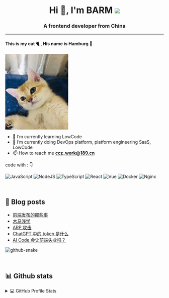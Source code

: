 <h1 align="center">Hi 👋, I'm BARM 
  <img src="https://komarev.com/ghpvc/?username=BARMPlus&color=green">
</h1>
<h3 align="center">A frontend developer from China</h3>

---

#### This is my cat 🐈 , His name is Hamburg 🍔

<img src="https://raw.githubusercontent.com/BARMPlus/BARMPlus/master/assets/cat.jpg" width="200" height="240" align=center />

- 🌱 I’m currently learning LowCode
- 🔭 I’m currently doing DevOps platform, platform engineering SaaS, LowCode
- 📫 How to reach me **ccz_work@189.cn**

code with :  👇

![JavaScript](https://img.shields.io/badge/javascript-F7DF1E.svg?style=for-the-badge&logo=javascript&logoColor=black)
![NodeJS](https://img.shields.io/badge/node.js-6DA55F?style=for-the-badge&logo=node.js&logoColor=white)
![TypeScript](https://img.shields.io/badge/typescript-007ACC.svg?style=for-the-badge&logo=typescript&logoColor=white)
![React](https://img.shields.io/badge/react-61DAFB.svg?style=for-the-badge&logo=react&logoColor=black)
![Vue](https://img.shields.io/badge/vue-4FC08D.svg?style=for-the-badge&logo=vue.js&logoColor=white)
![Docker](https://img.shields.io/badge/docker-%230db7ed.svg?style=for-the-badge&logo=docker&logoColor=white)
![Nginx](https://img.shields.io/badge/nginx-%23009639.svg?style=for-the-badge&logo=nginx&logoColor=white)

&nbsp;

## 📝 Blog posts

<!-- BLOG-POST-LIST:START -->
- [前端发布的那些事](https://blog.ccz.life/post/75)
- [木马浅学](https://blog.ccz.life/post/74)
- [ARP 攻击](https://blog.ccz.life/post/35)
- [ChatGPT 中的 token 是什么](https://blog.ccz.life/post/73)
- [AI Code 会让前端失业吗？](https://blog.ccz.life/post/72)
<!-- BLOG-POST-LIST:END -->

<picture>
  <source media="(prefers-color-scheme: dark)" srcset="https://raw.githubusercontent.com/BARMPlus/BARMPlus/master/assets/github-contribution-grid-snake-dark.svg" />
  <source media="(prefers-color-scheme: light)" srcset="https://raw.githubusercontent.com/BARMPlus/BARMPlus/master/assets/github-contribution-grid-snake.svg" />
  <img alt="github-snake" src="github-snake.svg" />
</picture>

&nbsp;

## 📊 Github stats

<details> 
  <summary>💻 GitHub Profile Stats</summary>
  <br/>
   <a href="https://github.com/anuraghazra/github-readme-stats">
    <img align="center" src="https://github-readme-stats.anuraghazra1.vercel.app/api?username=BARMPlus&show_icons=true&theme=tokyonight&line_height=40" alt="Anurag's github stats" />
   </a>
  <br/>
</details>